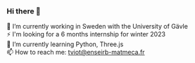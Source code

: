 ### Hi there 👋
🔭 I’m currently working in Sweden with the University of Gävle <br />
⚡ I'm looking for a 6 months internship for winter 2023 <br />
🌱 I’m currently learning Python, Three.js <br />
📫 How to reach me: tviot@enseirb-matmeca.fr <br />

<!--
**thomasViot/thomasViot** is a ✨ _special_ ✨ repository because its `README.md` (this file) appears on your GitHub profile.

Here are some ideas to get you started:

- 🔭 I’m currently working on ...
- 🌱 I’m currently learning ...
- 👯 I’m looking to collaborate on ...
- 🤔 I’m looking for help with ...
- 💬 Ask me about ...
- 📫 How to reach me: ...
- 😄 Pronouns: ...
- ⚡ Fun fact: ...
-->
